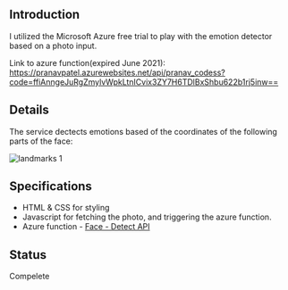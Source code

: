 ## Introduction
I utilized the Microsoft Azure free trial to play with the emotion detector based on a photo input.
 
Link to azure function(expired June 2021): https://pranavpatel.azurewebsites.net/api/pranav_codess?code=ffiAnngeJuRgZmylvWpkLtnICvix3ZY7H6TDlBxShbu622b1rj5inw== 
## Details
The service dectects emotions based of the coordinates of the following parts of the face:

![landmarks 1](https://user-images.githubusercontent.com/77756530/146632745-31bfee5a-8f8a-45aa-a0d8-0d9c7a0a6d19.jpg)

## Specifications
* HTML & CSS for styling
* Javascript for fetching the photo, and triggering the azure function.
* Azure function - [Face - Detect API](https://westus.dev.cognitive.microsoft.com/docs/services/563879b61984550e40cbbe8d/operations/563879b61984550f30395236)

## Status
Compelete


